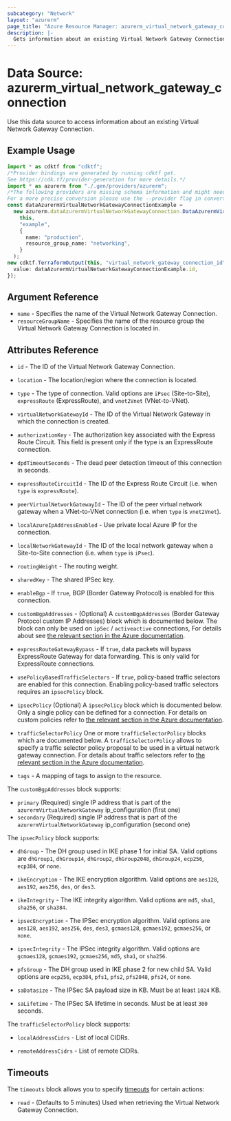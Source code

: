 ```yaml
---
subcategory: "Network"
layout: "azurerm"
page_title: "Azure Resource Manager: azurerm_virtual_network_gateway_connection"
description: |-
  Gets information about an existing Virtual Network Gateway Connection.
---
```


# Data Source: azurerm\_virtual\_network\_gateway\_connection

Use this data source to access information about an existing Virtual Network Gateway Connection.

## Example Usage

```typescript
import * as cdktf from "cdktf";
/*Provider bindings are generated by running cdktf get.
See https://cdk.tf/provider-generation for more details.*/
import * as azurerm from "./.gen/providers/azurerm";
/*The following providers are missing schema information and might need manual adjustments to synthesize correctly: azurerm.
For a more precise conversion please use the --provider flag in convert.*/
const dataAzurermVirtualNetworkGatewayConnectionExample =
  new azurerm.dataAzurermVirtualNetworkGatewayConnection.DataAzurermVirtualNetworkGatewayConnection(
    this,
    "example",
    {
      name: "production",
      resource_group_name: "networking",
    }
  );
new cdktf.TerraformOutput(this, "virtual_network_gateway_connection_id", {
  value: dataAzurermVirtualNetworkGatewayConnectionExample.id,
});

```

## Argument Reference

* `name` - Specifies the name of the Virtual Network Gateway Connection.
* `resourceGroupName` - Specifies the name of the resource group the Virtual Network Gateway Connection is located in.

## Attributes Reference

*   `id` - The ID of the Virtual Network Gateway Connection.

*   `location` - The location/region where the connection is
    located.

*   `type` - The type of connection. Valid options are `iPsec`
    (Site-to-Site), `expressRoute` (ExpressRoute), and `vnet2Vnet` (VNet-to-VNet).

*   `virtualNetworkGatewayId` - The ID of the Virtual Network Gateway
    in which the connection is created.

*   `authorizationKey` - The authorization key associated with the
    Express Route Circuit. This field is present only if the type is an
    ExpressRoute connection.

*   `dpdTimeoutSeconds` - The dead peer detection timeout of this connection in seconds.

*   `expressRouteCircuitId` - The ID of the Express Route Circuit
    (i.e. when `type` is `expressRoute`).

*   `peerVirtualNetworkGatewayId` - The ID of the peer virtual
    network gateway when a VNet-to-VNet connection (i.e. when `type`
    is `vnet2Vnet`).

*   `localAzureIpAddressEnabled` - Use private local Azure IP for the connection.

*   `localNetworkGatewayId` - The ID of the local network gateway
    when a Site-to-Site connection (i.e. when `type` is `iPsec`).

*   `routingWeight` - The routing weight.

*   `sharedKey` - The shared IPSec key.

*   `enableBgp` - If `true`, BGP (Border Gateway Protocol) is enabled
    for this connection.

*   `customBgpAddresses` - (Optional) A `customBgpAddresses` (Border Gateway Protocol custom IP Addresses) block which is documented below.
    The block can only be used on `ipSec` / `activeactive` connections,
    For details about see [the relevant section in the Azure documentation](https://docs.microsoft.com/en-us/azure/vpn-gateway/vpn-gateway-howto-aws-bgp).

*   `expressRouteGatewayBypass` - If `true`, data packets will bypass ExpressRoute Gateway for data forwarding. This is only valid for ExpressRoute connections.

*   `usePolicyBasedTrafficSelectors` - If `true`, policy-based traffic
    selectors are enabled for this connection. Enabling policy-based traffic
    selectors requires an `ipsecPolicy` block.

*   `ipsecPolicy` (Optional) A `ipsecPolicy` block which is documented below.
    Only a single policy can be defined for a connection. For details on
    custom policies refer to [the relevant section in the Azure documentation](https://docs.microsoft.com/azure/vpn-gateway/vpn-gateway-ipsecikepolicy-rm-powershell).

*   `trafficSelectorPolicy` One or more `trafficSelectorPolicy` blocks which are documented below.
    A `trafficSelectorPolicy` allows to specify a traffic selector policy proposal to be used in a virtual network gateway connection.
    For details about traffic selectors refer to [the relevant section in the Azure documentation](https://docs.microsoft.com/azure/vpn-gateway/vpn-gateway-connect-multiple-policybased-rm-ps).

*   `tags` - A mapping of tags to assign to the resource.

The `customBgpAddresses` block supports:

* `primary` (Required) single IP address that is part of the `azurermVirtualNetworkGateway` ip\_configuration (first one)
* `secondary` (Required) single IP address that is part of the `azurermVirtualNetworkGateway` ip\_configuration (second one)

The `ipsecPolicy` block supports:

*   `dhGroup` - The DH group used in IKE phase 1 for initial SA. Valid
    options are `dhGroup1`, `dhGroup14`, `dhGroup2`, `dhGroup2048`, `dhGroup24`,
    `ecp256`, `ecp384`, or `none`.

*   `ikeEncryption` - The IKE encryption algorithm. Valid
    options are `aes128`, `aes192`, `aes256`, `des`, or `des3`.

*   `ikeIntegrity` - The IKE integrity algorithm. Valid
    options are `md5`, `sha1`, `sha256`, or `sha384`.

*   `ipsecEncryption` - The IPSec encryption algorithm. Valid
    options are `aes128`, `aes192`, `aes256`, `des`, `des3`, `gcmaes128`, `gcmaes192`, `gcmaes256`, or `none`.

*   `ipsecIntegrity` - The IPSec integrity algorithm. Valid
    options are `gcmaes128`, `gcmaes192`, `gcmaes256`, `md5`, `sha1`, or `sha256`.

*   `pfsGroup` - The DH group used in IKE phase 2 for new child SA.
    Valid options are `ecp256`, `ecp384`, `pfs1`, `pfs2`, `pfs2048`, `pfs24`,
    or `none`.

*   `saDatasize` - The IPSec SA payload size in KB. Must be at least
    `1024` KB.

*   `saLifetime` - The IPSec SA lifetime in seconds. Must be at least
    `300` seconds.

The `trafficSelectorPolicy` block supports:

*   `localAddressCidrs` - List of local CIDRs.

*   `remoteAddressCidrs` - List of remote CIDRs.

## Timeouts

The `timeouts` block allows you to specify [timeouts](https://www.terraform.io/language/resources/syntax#operation-timeouts) for certain actions:

* `read` - (Defaults to 5 minutes) Used when retrieving the Virtual Network Gateway Connection.
